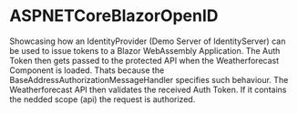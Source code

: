 # ASPNETCoreBlazorOpenID

Showcasing how an IdentityProvider (Demo Server of IdentityServer) can be used to issue tokens to a Blazor WebAssembly Application. The Auth Token then gets passed to the protected API when the Weatherforecast Component is loaded.
Thats because the BaseAddressAuthorizationMessageHandler specifies such behaviour. The Weatherforecast API then validates the received Auth Token. If it contains the nedded scope (api) the request is authorized. 
